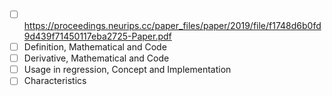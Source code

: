 - [ ] https://proceedings.neurips.cc/paper_files/paper/2019/file/f1748d6b0fd9d439f71450117eba2725-Paper.pdf
- [ ] Definition, Mathematical and Code
- [ ] Derivative, Mathematical and Code
- [ ] Usage in regression, Concept and Implementation
- [ ] Characteristics